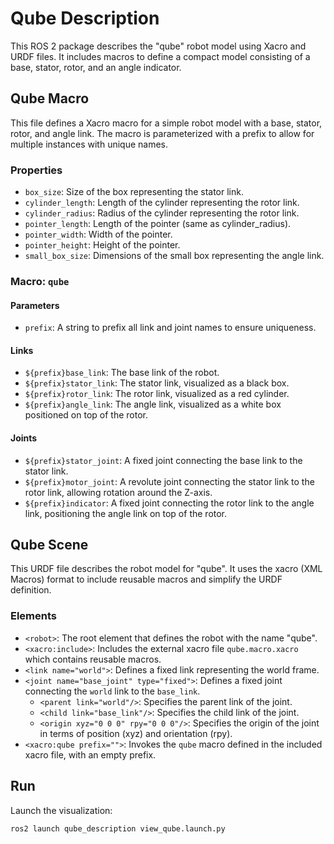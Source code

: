 # Qube Description

This ROS 2 package describes the "qube" robot model using Xacro and URDF files. It includes macros to define a compact model consisting of a base, stator, rotor, and an angle indicator.

## Qube Macro

This file defines a Xacro macro for a simple robot model with a base, stator, rotor, and angle link. The macro is parameterized with a prefix to allow for multiple instances with unique names.

### Properties

- `box_size`: Size of the box representing the stator link.
- `cylinder_length`: Length of the cylinder representing the rotor link.
- `cylinder_radius`: Radius of the cylinder representing the rotor link.
- `pointer_length`: Length of the pointer (same as cylinder_radius).
- `pointer_width`: Width of the pointer.
- `pointer_height`: Height of the pointer.
- `small_box_size`: Dimensions of the small box representing the angle link.

### Macro: `qube`

#### Parameters

- `prefix`: A string to prefix all link and joint names to ensure uniqueness.

#### Links

- `${prefix}base_link`: The base link of the robot.
- `${prefix}stator_link`: The stator link, visualized as a black box.
- `${prefix}rotor_link`: The rotor link, visualized as a red cylinder.
- `${prefix}angle_link`: The angle link, visualized as a white box positioned on top of the rotor.

#### Joints

- `${prefix}stator_joint`: A fixed joint connecting the base link to the stator link.
- `${prefix}motor_joint`: A revolute joint connecting the stator link to the rotor link, allowing rotation around the Z-axis.
- `${prefix}indicator`: A fixed joint connecting the rotor link to the angle link, positioning the angle link on top of the rotor.

## Qube Scene

This URDF file describes the robot model for "qube". It uses the xacro (XML Macros) format to include reusable macros and simplify the URDF definition.

### Elements

- `<robot>`: The root element that defines the robot with the name "qube".
- `<xacro:include>`: Includes the external xacro file `qube.macro.xacro` which contains reusable macros.
- `<link name="world">`: Defines a fixed link representing the world frame.
- `<joint name="base_joint" type="fixed">`: Defines a fixed joint connecting the `world` link to the `base_link`.
    - `<parent link="world"/>`: Specifies the parent link of the joint.
    - `<child link="base_link"/>`: Specifies the child link of the joint.
    - `<origin xyz="0 0 0" rpy="0 0 0"/>`: Specifies the origin of the joint in terms of position (xyz) and orientation (rpy).
- `<xacro:qube prefix="">`: Invokes the `qube` macro defined in the included xacro file, with an empty prefix.

## Run

Launch the visualization:
```
ros2 launch qube_description view_qube.launch.py
```